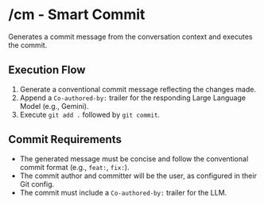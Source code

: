 # /cm - Smart Commit

Generates a commit message from the conversation context and executes the commit.

## Execution Flow

1.  Generate a conventional commit message reflecting the changes made.
2.  Append a `Co-authored-by:` trailer for the responding Large Language Model (e.g., Gemini).
3.  Execute `git add .` followed by `git commit`.

## Commit Requirements

- The generated message must be concise and follow the conventional commit format (e.g., `feat:`, `fix:`).
- The commit author and committer will be the user, as configured in their Git config.
- The commit must include a `Co-authored-by:` trailer for the LLM.